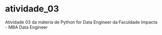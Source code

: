 # atividade_03
Atividade 03 da máteria de Python for Data Engineer da Faculdade Impacta - MBA Data Engineer
